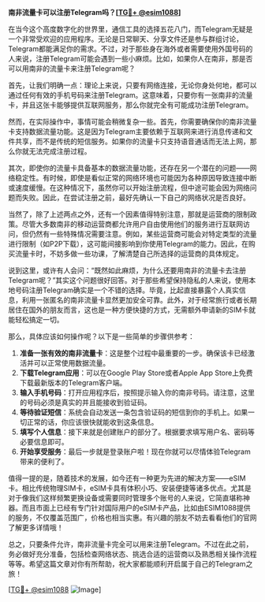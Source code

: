 **南非流量卡可以注册Telegram吗？[[TG💪+ @esim1088](https://t.me/s/esim1088)]**

在当今这个高度数字化的世界里，通信工具的选择五花八门，而Telegram无疑是一个非常受欢迎的应用程序。无论是日常聊天、分享文件还是参与群组讨论，Telegram都能满足你的需求。不过，对于那些身在海外或者需要使用外国号码的人来说，注册Telegram可能会遇到一些小麻烦。比如，如果你人在南非，那是否可以用南非的流量卡来注册Telegram呢？

首先，让我们明确一点：理论上来说，只要有网络连接，无论你身处何地，都可以通过任何有效的手机号码来注册Telegram。这意味着，只要你有一张南非的流量卡，并且这张卡能够提供互联网服务，那么你就完全有可能成功注册Telegram。

然而，在实际操作中，事情可能会稍微复杂一些。首先，你需要确保你的南非流量卡支持数据流量功能。这是因为Telegram主要依赖于互联网来进行消息传递和文件共享，而不是传统的短信服务。如果你的流量卡只支持语音通话而无法上网，那么你就无法完成注册过程。

其次，即使你的流量卡具备基本的数据流量功能，还存在另一个潜在的问题——网络稳定性。有时候，即使是看似正常的网络环境也可能因为各种原因导致连接中断或速度缓慢。在这种情况下，虽然你可以开始注册流程，但中途可能会因为网络问题而失败。因此，在尝试注册之前，最好先确认一下自己的网络状况是否良好。

当然了，除了上述两点之外，还有一个因素值得特别注意，那就是运营商的限制政策。尽管大多数南非的移动运营商都允许用户自由使用他们的服务进行互联网访问，但仍然有一些特殊情况需要注意。例如，某些运营商可能会对特定类型的流量进行限制（如P2P下载），这可能间接影响到你使用Telegram的能力。因此，在购买流量卡时，不妨多做一些功课，了解清楚自己所选择的运营商的具体规定。

说到这里，或许有人会问：“既然如此麻烦，为什么还要用南非的流量卡去注册Telegram呢？”其实这个问题很好回答。对于那些希望保持隐私的人来说，使用本地号码注册Telegram确实是一个不错的选择。毕竟，比起直接暴露个人真实信息，利用一张匿名的南非流量卡显然更加安全可靠。此外，对于经常旅行或者长期居住在国外的朋友而言，这也是一种方便快捷的方式，无需额外申请新的SIM卡就能轻松搞定一切。

那么，具体应该如何操作呢？以下是一些简单的步骤供参考：

1. **准备一张有效的南非流量卡**：这是整个过程中最重要的一步。确保该卡已经激活并可以正常使用数据流量。
2. **下载Telegram应用**：可以在Google Play Store或者Apple App Store上免费下载最新版本的Telegram客户端。
3. **输入手机号码**：打开应用程序后，按照提示输入你的南非号码。请注意，这里的号码必须是真实的并且能接收到验证码。
4. **等待验证短信**：系统会自动发送一条包含验证码的短信到你的手机上。如果一切正常的话，你应该很快就能收到这条信息。
5. **填写个人信息**：接下来就是创建账户的部分了。根据要求填写用户名、密码等必要信息即可。
6. **开始享受服务**：最后一步就是登录账户啦！现在你就可以尽情体验Telegram带来的便利了。

值得一提的是，随着技术的发展，如今还有一种更为先进的解决方案——eSIM卡。相比传统物理SIM卡，eSIM卡具有体积小巧、安装便捷等诸多优点。尤其是对于像我们这样频繁更换设备或需要同时管理多个账号的人来说，它简直堪称神器。而且市面上已经有专门针对国际用户的eSIM卡产品，比如由ESIM1088提供的服务，不仅覆盖范围广，价格也相当实惠。有兴趣的朋友不妨去看看他们的官网了解更多详情哦！

总之，只要条件允许，南非流量卡完全可以用来注册Telegram。不过在此之前，务必做好充分准备，包括检查网络状态、挑选合适的运营商以及熟悉相关操作流程等等。希望这篇文章对你有所帮助，祝大家都能顺利开启属于自己的Telegram之旅！

[[TG💪+ @esim1088](https://t.me/s/esim1088) ![Image](https://i.postimg.cc/4NQfJmqS/Snipaste-2025-05-13-00-14-12.png)]